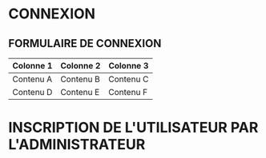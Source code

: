 # CONNEXION 
## FORMULAIRE DE CONNEXION
| Colonne 1     | Colonne 2     | Colonne 3     |
| ------------- | ------------- | ------------- |
| Contenu A     | Contenu B     | Contenu C     |
| Contenu D     | Contenu E     | Contenu F     |

# INSCRIPTION DE L'UTILISATEUR PAR L'ADMINISTRATEUR